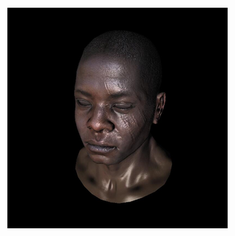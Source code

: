![](https://github.com/KienHoSD/3D_programming/blob/main/ssloys_lecture/L6_2_phong_shading/img/tga.jpg)
